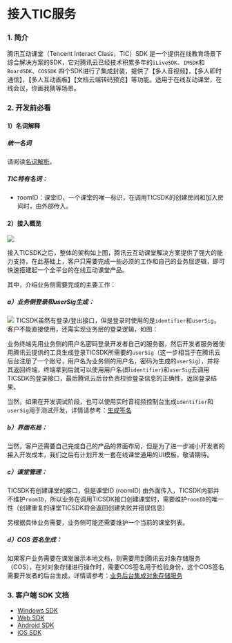 # 接入TIC服务
### 1. 简介
腾讯互动课堂（Tencent Interact Class，TIC）SDK 是一个提供在线教育场景下综合解决方案的SDK，它对腾讯云已经技术积累多年的`iLiveSDK`、`IMSDK`和`BoardSDK`、`COSSDK`  四个SDK进行了集成封装，提供了【多人音视频】，【多人即时通信】，【多人互动画板】【文档云端转码预览】等功能。适用于在线互动课堂，在线会议，你画我猜等场景。

### 2. 开发前必看

#### 1）名词解释
##### 统一名词
请阅读[名词解析](https://cloud.tencent.com/document/product/647/17230)。

##### TIC特有名词：
* roomID：课堂ID，一个课堂的唯一标识，在调用TICSDK的创建房间和加入房间时，由外部传入。

#### 2）接入概览

![](https://main.qcloudimg.com/raw/1924c82283cd5e15da0518d97154e0bb.png)

接入TICSDK之后，整体的架构如上图，腾讯云互动课堂解决方案提供了强大的能力支持，在此基础上，客户只需要完成一些必须的工作和自己的业务层逻辑，即可快速搭建起一个全平台的在线互动课堂产品。

其中，介绍业务侧需要完成的主要工作：
##### a）业务侧登录和userSig生成：
![](https://main.qcloudimg.com/raw/e5e4e33ea06db665a249844f928f0094.png)
TICSDK虽然有登录/登出接口，但是登录时使用的是`identifier`和`userSig`，客户不能直接使用，还需实现业务层的登录逻辑，如图：

业务终端先用业务侧的用户名密码登录开发者自己的服务器，然后开发者服务器使用腾讯云提供的工具生成登录TICSDK所需要的`userSig`（这一步相当于在腾讯云后台注册了一个账号，用户名为业务侧的用户名，密码为生成的`userSig`），并将其返回终端，终端拿到后就可以使用用户名(即`identifier`)和`userSig`去调用TICSDK的登录接口，最后腾讯云后台负责校验登录信息的正确性，返回登录结果。

当然，如果在开发调试阶段，也可以使用实时音视频控制台生成`identifier`和`userSig`用于测试开发，详情请参考：[生成签名](https://cloud.tencent.com/document/product/647/17275)

##### b）界面布局：

当然，客户还需要自己完成自己的产品的界面布局，但是为了进一步减小开发者的接入开发成本，我们之后有计划开发一套在线课堂通用的UI模板，敬请期待。

##### c）课堂管理：
TICSDK有创建课堂的接口，但是课堂ID (roomID) 由外面传入，TICSDK内部并不维护`roomID`，所以业务在调用TICSDK接口创建课堂时，需要维护`roomID`的唯一性（创建重复的课堂TICSDK将会返回创建失败并错误信息）

另根据具体业务需要，业务侧可能还需要维护一个当前的课堂列表。

##### d）COS 签名生成：
如果客户业务需要在课堂展示本地文档，则需要用到腾讯云对象存储服务（COS），在对对象存储进行操作时，需要COS签名用于检验身份，这个COS签名需要开发者的后台生成，详情请参考：[业务后台集成对象存储服务](https://cloud.tencent.com/document/product/680/14780)


### 3. 客户端 SDK 文档

* [Windows SDK](https://github.com/zhaoyang21cn/edu_project/blob/master/SDK%E6%8E%A5%E5%8F%A3%E6%96%87%E6%A1%A3/PC/%E8%85%BE%E8%AE%AF%E4%BA%92%E5%8A%A8%E8%AF%BE%E5%A0%82SDK%EF%BC%88TICSDK%EF%BC%89%E9%9B%86%E6%88%90%E4%BD%BF%E7%94%A8%E6%96%87%E6%A1%A3.md)
* [Web SDK](https://github.com/zhaoyang21cn/edu_project/blob/master/SDK%E6%8E%A5%E5%8F%A3%E6%96%87%E6%A1%A3/WEB/Web%E4%BA%92%E5%8A%A8%E8%AF%BE%E5%A0%82SDK%EF%BC%88TICSDK%EF%BC%89%E9%9B%86%E6%88%90%E6%96%87%E6%A1%A3.md)
* [Android SDK](https://github.com/zhaoyang21cn/edu_project/blob/master/SDK%E6%8E%A5%E5%8F%A3%E6%96%87%E6%A1%A3/Android/%E8%85%BE%E8%AE%AF%E4%BA%92%E5%8A%A8%E8%AF%BE%E5%A0%82SDK%EF%BC%88TICSDK%EF%BC%89Android%E9%9B%86%E6%88%90%E4%BD%BF%E7%94%A8%E6%96%87%E6%A1%A3.md)
* [iOS SDK](https://github.com/zhaoyang21cn/edu_project/blob/master/SDK%E6%8E%A5%E5%8F%A3%E6%96%87%E6%A1%A3/iOS/%E8%85%BE%E8%AE%AF%E4%BA%92%E5%8A%A8%E8%AF%BE%E5%A0%82SDK%EF%BC%88TICSDK%EF%BC%89%E9%9B%86%E6%88%90%E4%BD%BF%E7%94%A8%E6%96%87%E6%A1%A3.md)


